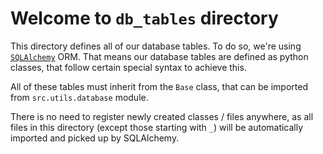 <!-- vi: tw=119
-->

# Welcome to `db_tables` directory

This directory defines all of our database tables. To do so, we're using [`SQLAlchemy`](https://docs.sqlalchemy.org)
ORM. That means our database tables are defined as python classes, that follow certain special syntax to achieve this.

All of these tables must inherit from the `Base` class, that can be imported from `src.utils.database` module.

There is no need to register newly created classes / files anywhere, as all files in this directory (except those
starting with `_`) will be automatically imported and picked up by SQLAlchemy.
